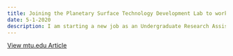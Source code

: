 ```yaml
---
title: Joining the Planetary Surface Technology Development Lab to work on T-REX
date: 5-1-2020
description: I am starting a new job as an Undergraduate Research Assistant at the PSTDL to work on the ground control software for a robot.
---
```


[View mtu.edu Article](https://www.mtu.edu/news/2020/02/mtu-crew-goes-big-for-nasas-lunar-projects.html)